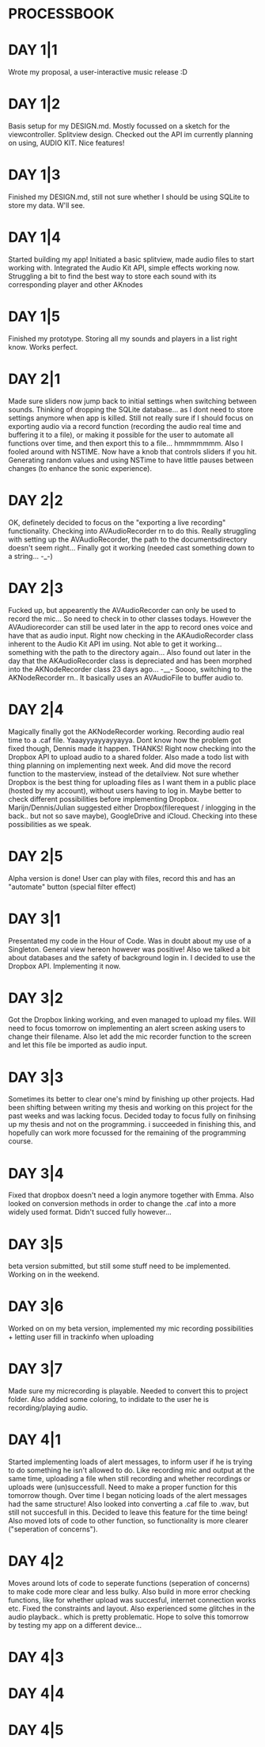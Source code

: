 # PROCESSBOOK

# DAY 1|1
Wrote my proposal, a user-interactive music release :D

# DAY 1|2
Basis setup for my DESIGN.md. Mostly focussed on a sketch for the viewcontroller. Splitview design. Checked out the API im currently planning on using, AUDIO KIT. Nice features!

# DAY 1|3
Finished my DESIGN.md, still not sure whether I should be using SQLite to store my data. W'll see.

# DAY 1|4
Started building my app! Initiated a basic splitview, made audio files to start working with. Integrated the Audio Kit API, simple effects working now. Struggling a bit to find the best way to store each sound with its corresponding player and other AKnodes 

# DAY 1|5
Finished my prototype. Storing all my sounds and players in a list right know. Works perfect.

# DAY 2|1
Made sure sliders now jump back to initial settings when switching between sounds. Thinking of dropping the SQLite database... as I dont need to store settings anymore when app is killed. Still not really sure if I should focus on exporting audio via a record function (recording the audio real time and buffering it to a file), or making it possible for the user to automate all functions over time, and then export this to a file... hmmmmmmm. Also I fooled around with NSTIME. Now have a knob that controls sliders if you hit. Generating random values and using NSTime to have little pauses between changes (to enhance the sonic experience).

# DAY 2|2
OK, definetely decided to focus on the "exporting a live recording" functionality. Checking into AVAudioRecorder rn to do this. Really struggling with setting up the AVAudioRecorder, the path to the documentsdirectory doesn't seem right... Finally got it working (needed cast something down to a string... -_-)

# DAY 2|3
Fucked up, but appearently the AVAudioRecorder can only be used to record the mic... So need to check in to other classes todays. However the AVAudiorecorder can still be used later in the app to record ones voice and have that as audio input. Right now checking in the AKAudioRecorder class inherent to the Audio Kit API im using. Not able to get it working... something with the path to the directory again... Also found out later in the day that the AKAudioRecorder class is depreciated and has been morphed into the AKNodeRecorder class 23 days ago... -__- Soooo, switching to the AKNodeRecorder rn.. It basically uses an AVAudioFile to buffer audio to.

# DAY 2|4
Magically finally got the AKNodeRecorder working. Recording audio real time to a .caf file. Yaaayyyayyayyayya. Dont know how the problem got fixed though, Dennis made it happen. THANKS! Right now checking into the Dropbox API to upload audio to a shared folder. Also made a todo list with thing planning on implementing next week. And did move the record function to the masterview, instead of the detailview.
Not sure whether Dropbox is the best thing for uploading files as I want them in a public place (hosted by my account), without users having to log in. Maybe better to check different possibilities before implementing Dropbox. Marijn/Dennis/Julian suggested either Dropbox(filerequest / inlogging in the back.. but not so save maybe), GoogleDrive and iCloud. Checking into these possibilities as we speak.

# DAY 2|5
Alpha version is done! User can play with files, record this and has an "automate" button (special filter effect)

# DAY 3|1
Presentated my code in the Hour of Code. Was in doubt about my use of a Singleton. General view hereon however was positive! Also we talked a bit about databases and the safety of background login in. I decided to use the Dropbox API. Implementing it now.

# DAY 3|2
Got the Dropbox linking working, and even managed to upload my files. Will need to focus tomorrow on implementing an alert screen asking users to change their filename. Also let add the mic recorder function to the screen and let this file be imported as audio input.

# DAY 3|3
Sometimes its better to clear one's mind by finishing up other projects. Had been shifting between writing my thesis and working on this project for the past weeks and was lacking focus. Decided today to focus fully on finihsing up my thesis and not on the programming. i succeeded in finishing this, and hopefully can work more focussed for the remaining of the programming course.

# DAY 3|4
Fixed that dropbox doesn't need a login anymore together with Emma. Also looked on conversion methods in order to change the .caf into a more widely used format. Didn't succed fully however...

# DAY 3|5
beta version submitted, but still some stuff need to be implemented. Working on in the weekend.

# DAY 3|6
Worked on on my beta version, implemented  my mic recording possibilities + letting user fill in trackinfo when uploading

# DAY 3|7
Made sure my micrecording is playable. Needed to convert this to project folder. Also added some coloring, to indidate to the user he is recording/playing audio.

# DAY 4|1
Started implementing loads of alert messages, to inform user if he is trying to do something he isn't allowed to do. Like recording mic and output at the same time, uploading a file when still recording and whether recordings or uploads were (un)successfull. Need to make a proper function for this tomorrow though. Over time I began noticing loads of the alert messages had the same structure! Also looked into converting a .caf file to .wav, but still not succesfull in this. Decided to leave this feature for the time being! Also moved lots of code to other function, so functionality is more clearer ("seperation of concerns"). 

# DAY 4|2
Moves around lots of code to seperate functions (seperation of concerns) to make code more clear and less bulky. Also build in more error checking functions, like for whether upload was succesful, internet connection works etc. Fixed the constraints and layout. Also experienced some glitches in the audio playback.. which is pretty problematic. Hope to solve this tomorrow by testing my app on a different device...

# DAY 4|3

# DAY 4|4
# DAY 4|5

